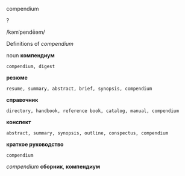 compendium

?

/kəmˈpendēəm/

Definitions of _compendium_

noun
**компендиум**

    compendium, digest
**резюме**

    resume, summary, abstract, brief, synopsis, compendium
**справочник**

    directory, handbook, reference book, catalog, manual, compendium
**конспект**

    abstract, summary, synopsis, outline, conspectus, compendium
**краткое руководство**

    compendium

_compendium_
**сборник**, **компендиум**